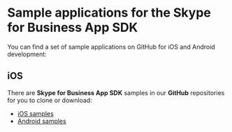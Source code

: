 # Sample applications for the Skype for Business App SDK

You can find a set of sample applications on GitHub for iOS and Android development:

## iOS

There are **Skype for Business App SDK** samples in our **GitHub** repositories for you to clone or download:

- [iOS samples](https://github.com/OfficeDev/skype-ios-app-sdk-samples)
- [Android samples](https://github.com/OfficeDev/skype-android-app-sdk-samples)
